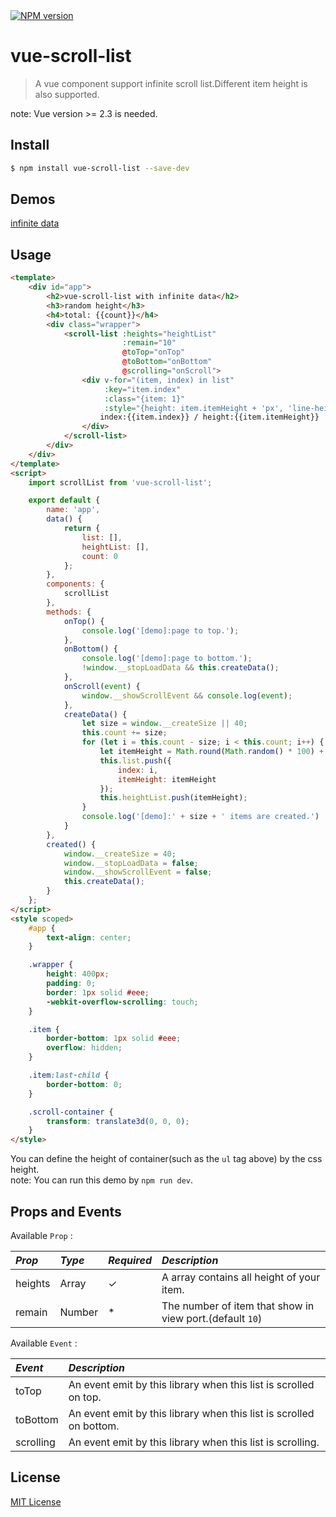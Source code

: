 <a href="https://www.npmjs.com/package/vue-scroll-list">
    <img src="https://img.shields.io/npm/v/vue-scroll-list.svg?style=flat" alt="NPM version">
</a>

# vue-scroll-list
> A vue component support infinite scroll list.Different item height is also supported.
 
note: Vue version >= 2.3 is needed.

## Install

```bash
$ npm install vue-scroll-list --save-dev
```

## Demos

[infinite data](http://freeui.org/vue-scroll-list/)

## Usage

```html
<template>
    <div id="app">
        <h2>vue-scroll-list with infinite data</h2>
        <h3>random height</h3>
        <h4>total: {{count}}</h4>
        <div class="wrapper">
            <scroll-list :heights="heightList"
                         :remain="10"
                         @toTop="onTop"
                         @toBottom="onBottom"
                         @scrolling="onScroll">
                <div v-for="(item, index) in list"
                     :key="item.index"
                     :class="{item: 1}"
                     :style="{height: item.itemHeight + 'px', 'line-height': item.itemHeight + 'px'}">
                    index:{{item.index}} / height:{{item.itemHeight}}
                </div>
            </scroll-list>
        </div>
    </div>
</template>
<script>
    import scrollList from 'vue-scroll-list';

    export default {
        name: 'app',
        data() {
            return {
                list: [],
                heightList: [],
                count: 0
            };
        },
        components: {
            scrollList
        },
        methods: {
            onTop() {
                console.log('[demo]:page to top.');
            },
            onBottom() {
                console.log('[demo]:page to bottom.');
                !window.__stopLoadData && this.createData();
            },
            onScroll(event) {
                window.__showScrollEvent && console.log(event);
            },
            createData() {
                let size = window.__createSize || 40;
                this.count += size;
                for (let i = this.count - size; i < this.count; i++) {
                    let itemHeight = Math.round(Math.random() * 100) + 40;
                    this.list.push({
                        index: i,
                        itemHeight: itemHeight
                    });
                    this.heightList.push(itemHeight);
                }
                console.log('[demo]:' + size + ' items are created.')
            }
        },
        created() {
            window.__createSize = 40;
            window.__stopLoadData = false;
            window.__showScrollEvent = false;
            this.createData();
        }
    };
</script>
<style scoped>
    #app {
        text-align: center;
    }

    .wrapper {
        height: 400px;
        padding: 0;
        border: 1px solid #eee;
        -webkit-overflow-scrolling: touch;
    }

    .item {
        border-bottom: 1px solid #eee;
        overflow: hidden;
    }

    .item:last-child {
        border-bottom: 0;
    }

    .scroll-container {
        transform: translate3d(0, 0, 0);
    }
</style>
```
You can define the height of container(such as the `ul` tag above) by the css height.  
note: You can run this demo by `npm run dev`.

## Props and Events

Available `Prop` :

*Prop* | *Type* | *Required* | *Description* |
:--- | :--- | :--- | :--- |
| heights | Array | ✓ | A array contains all height of your item. |
| remain | Number | * | The number of item that show in view port.(default `10`) |

Available `Event` :

*Event* | *Description* |
:--- | :--- |
| toTop | An event emit by this library when this list is scrolled on top. |
| toBottom | An event emit by this library when this list is scrolled on bottom. |
| scrolling | An event emit by this library when this list is scrolling. |

## License

[MIT License](https://github.com/KyLeoHC/vue-scroll-list/blob/master/LICENSE)

